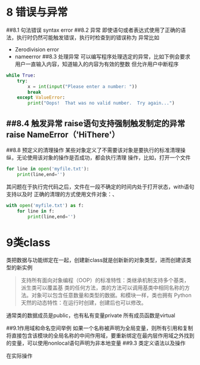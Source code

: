 # 8 错误与异常
##8.1 句法错误 
syntax error
##8.2 异常
即使语句或者表达式使用了正确的语法，执行时仍然可能触发错误，执行时检查到的错误称为
异常比如
* Zerodivision error
* nameerror
##8.3 处理异常
可以编写程序处理选定的异常，比如下例会要求用户一直输入内容，知道输入的内容为有效的整数
但允许用户中断程序
```python
while True:
    try:
        x = int(input("Please enter a number: "))
        break
    except ValueError:
        print("Oops!  That was no valid number.  Try again...")
```
##8.4 触发异常
raise语句支持强制触发制定的异常
raise NameError（'HiThere'）
---
##8.8 预定义的清理操作
某些对象定义了不需要该对象是要执行的标准清理操纵，无论使用该对象的操作是否成功，都会执行清理
操作，比如，打开一个文件
```python
for line in open('myfile.txt'):
    print(line,end='')
```
其问题在于执行完代码之后，文件在一段不确定的时间内处于打开状态，with语句支持以及时
正确的清理的方式使用文件对象：、
```python
with open('myfile.txt') as f:
    for line in f:
        print(line,end='')
```

# 9类class
类把数据与功能绑定在一起，创建新class就是创新新的对象类型，进而创建该类型的新实例

> 支持所有面向对象编程（OOP）的标准特性：类继承机制支持多个基类，派生类可以覆盖基
> 类的任何方法，类的方法可以调用基类中相同名称的方法。对象可以包含任意数量和类型的数据。和模块一样，类也拥有 Python 天然的动态特性：在运行时创建，创建后也可以修改。

通常类的数据成员是public，也有私有变量private
所有成员函数是virtual

##9.1作用域和命名空间举例
如果一个名称被声明为全局变量，则所有引用和复制将直接包含该模块的全局名称的中间作用域，要重新绑定在最内层作用域之外找到的变量，可以使用nonlocal语句声明为非本地变量
##9.3 类定义语法以及操作

在实际操作